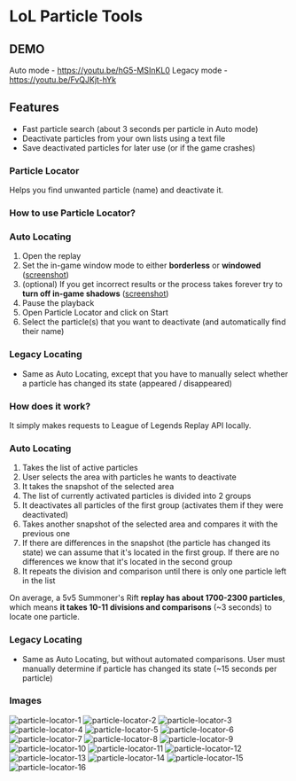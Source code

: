 # LoL Particle Tools

## DEMO

Auto mode - https://youtu.be/hG5-MSInKL0
Legacy mode - https://youtu.be/FvQJKjt-hYk

## Features

- Fast particle search (about 3 seconds per particle in Auto mode)
- Deactivate particles from your own lists using a text file
- Save deactivated particles for later use (or if the game crashes)

### Particle Locator

Helps you find unwanted particle (name) and deactivate it.

### How to use Particle Locator?

### Auto Locating

1. Open the replay
2. Set the in-game window mode to either **borderless** or **windowed** ([screenshot](demo/settings/window-mode.png?raw=true 'window mode'))
3. (optional) If you get incorrect results or the process takes forever try to **turn off in-game shadows** ([screenshot](demo/settings/shadow-quality.png?raw=true 'shadow quality'))
4. Pause the playback
5. Open Particle Locator and click on Start
6. Select the particle(s) that you want to deactivate (and automatically find their name)

### Legacy Locating

- Same as Auto Locating, except that you have to manually select whether a particle has changed its state (appeared / disappeared)

### How does it work?

It simply makes requests to League of Legends Replay API locally.

### Auto Locating

1. Takes the list of active particles
2. User selects the area with particles he wants to deactivate
3. It takes the snapshot of the selected area
4. The list of currently activated particles is divided into 2 groups
5. It deactivates all particles of the first group (activates them if they were deactivated)
6. Takes another snapshot of the selected area and compares it with the previous one
7. If there are differences in the snapshot (the particle has changed its state) we can assume that it's located in the first group.
   If there are no differences we know that it's located in the second group
8. It repeats the division and comparison until there is only one particle left in the list

On average, a 5v5 Summoner's Rift **replay has about 1700-2300 particles**, which means **it takes 10-11 divisions and comparisons** (~3 seconds) to locate one particle.

### Legacy Locating

- Same as Auto Locating, but without automated comparisons. User must manually determine if particle has changed its state (~15 seconds per particle)

### Images

![particle-locator-1](demo/particle-locator-1.png?raw=true)
![particle-locator-2](demo/particle-locator-2.png?raw=true)
![particle-locator-3](demo/particle-locator-3.png?raw=true)
![particle-locator-4](demo/particle-locator-4.png?raw=true)
![particle-locator-5](demo/particle-locator-5.png?raw=true)
![particle-locator-6](demo/particle-locator-6.png?raw=true)
![particle-locator-7](demo/particle-locator-7.png?raw=true)
![particle-locator-8](demo/particle-locator-8.png?raw=true)
![particle-locator-9](demo/particle-locator-9.png?raw=true)
![particle-locator-10](demo/particle-locator-10.png?raw=true)
![particle-locator-11](demo/particle-locator-11.png?raw=true)
![particle-locator-12](demo/particle-locator-12.png?raw=true)
![particle-locator-13](demo/particle-locator-13.png?raw=true)
![particle-locator-14](demo/particle-locator-14.png?raw=true)
![particle-locator-15](demo/particle-locator-15.png?raw=true)
![particle-locator-16](demo/particle-locator-16.png?raw=true)
